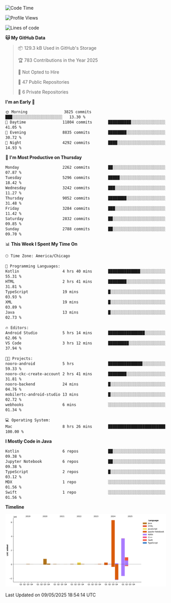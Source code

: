 <!--START_SECTION:waka-->
![Code Time](http://img.shields.io/badge/Code%20Time-1%2C251%20hrs%2034%20mins-blue)

![Profile Views](http://img.shields.io/badge/Profile%20Views-0-blue)

![Lines of code](https://img.shields.io/badge/From%20Hello%20World%20I%27ve%20Written-12.7%20million%20lines%20of%20code-blue)

**🐱 My GitHub Data** 

> 📦 129.3 kB Used in GitHub's Storage 
 > 
> 🏆 783 Contributions in the Year 2025
 > 
> 🚫 Not Opted to Hire
 > 
> 📜 47 Public Repositories 
 > 
> 🔑 6 Private Repositories 
 > 
**I'm an Early 🐤** 

```text
🌞 Morning                3825 commits        ███░░░░░░░░░░░░░░░░░░░░░░   13.30 % 
🌆 Daytime                11804 commits       ██████████░░░░░░░░░░░░░░░   41.05 % 
🌃 Evening                8835 commits        ████████░░░░░░░░░░░░░░░░░   30.72 % 
🌙 Night                  4292 commits        ████░░░░░░░░░░░░░░░░░░░░░   14.93 % 
```
📅 **I'm Most Productive on Thursday** 

```text
Monday                   2262 commits        ██░░░░░░░░░░░░░░░░░░░░░░░   07.87 % 
Tuesday                  5296 commits        █████░░░░░░░░░░░░░░░░░░░░   18.42 % 
Wednesday                3242 commits        ███░░░░░░░░░░░░░░░░░░░░░░   11.27 % 
Thursday                 9052 commits        ████████░░░░░░░░░░░░░░░░░   31.48 % 
Friday                   3284 commits        ███░░░░░░░░░░░░░░░░░░░░░░   11.42 % 
Saturday                 2832 commits        ██░░░░░░░░░░░░░░░░░░░░░░░   09.85 % 
Sunday                   2788 commits        ██░░░░░░░░░░░░░░░░░░░░░░░   09.70 % 
```


📊 **This Week I Spent My Time On** 

```text
🕑︎ Time Zone: America/Chicago

💬 Programming Languages: 
Kotlin                   4 hrs 40 mins       ██████████████░░░░░░░░░░░   55.31 % 
HTML                     2 hrs 41 mins       ████████░░░░░░░░░░░░░░░░░   31.81 % 
TypeScript               19 mins             █░░░░░░░░░░░░░░░░░░░░░░░░   03.93 % 
XML                      19 mins             █░░░░░░░░░░░░░░░░░░░░░░░░   03.89 % 
Java                     13 mins             █░░░░░░░░░░░░░░░░░░░░░░░░   02.73 % 

🔥 Editors: 
Android Studio           5 hrs 14 mins       ████████████████░░░░░░░░░   62.06 % 
VS Code                  3 hrs 12 mins       █████████░░░░░░░░░░░░░░░░   37.94 % 

🐱‍💻 Projects: 
nooro-android            5 hrs               ███████████████░░░░░░░░░░   59.33 % 
nooro-ckc-create-account 2 hrs 41 mins       ████████░░░░░░░░░░░░░░░░░   31.81 % 
nooro-backend            24 mins             █░░░░░░░░░░░░░░░░░░░░░░░░   04.76 % 
mobilertc-android-studio 13 mins             █░░░░░░░░░░░░░░░░░░░░░░░░   02.72 % 
webhooks                 6 mins              ░░░░░░░░░░░░░░░░░░░░░░░░░   01.34 % 

💻 Operating System: 
Mac                      8 hrs 26 mins       █████████████████████████   100.00 % 
```

**I Mostly Code in Java** 

```text
Kotlin                   6 repos             ██░░░░░░░░░░░░░░░░░░░░░░░   09.38 % 
Jupyter Notebook         6 repos             ██░░░░░░░░░░░░░░░░░░░░░░░   09.38 % 
TypeScript               2 repos             █░░░░░░░░░░░░░░░░░░░░░░░░   03.12 % 
MDX                      1 repo              ░░░░░░░░░░░░░░░░░░░░░░░░░   01.56 % 
Swift                    1 repo              ░░░░░░░░░░░░░░░░░░░░░░░░░   01.56 % 
```



**Timeline**

![Lines of Code chart](https://raw.githubusercontent.com/phanijsp/phanijsp/main/assets/bar_graph.png)


 Last Updated on 09/05/2025 18:54:14 UTC
<!--END_SECTION:waka-->
